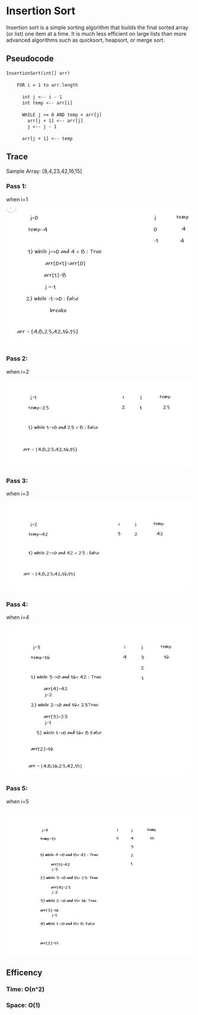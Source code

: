 # Insertion Sort

Insertion sort is a simple sorting algorithm that builds the final sorted array (or list) one item at a time. It is much less efficient on large lists than more advanced algorithms such as quicksort, heapsort, or merge sort.


## Pseudocode

```
InsertionSort(int[] arr)

    FOR i = 1 to arr.length

      int j <-- i - 1
      int temp <-- arr[i]

      WHILE j >= 0 AND temp < arr[j]
        arr[j + 1] <-- arr[j]
        j <-- j - 1

      arr[j + 1] <-- temp

```
## Trace

Sample Array: [8,4,23,42,16,15]



### Pass 1:
when i=1

![first](./blog/1.png)

### Pass 2:
when i=2

![second](./blog/2.png)

### Pass 3:
when i=3

![third](./blog/3.png)



### Pass 4:
when i=4

![fourth](./blog/4.png)

### Pass 5:
when i=5


![fifth](./blog/5.png)



## Efficency

### Time: O(n^2)

### Space: O(1)

